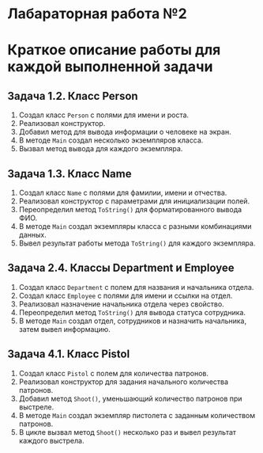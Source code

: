 # Лабараторная работа №2
# Краткое описание работы для каждой выполненной задачи

## Задача 1.2. Класс Person
1. Создал класс `Person` с полями для имени и роста.
2. Реализовал конструктор.
3. Добавил метод для вывода информации о человеке на экран.
4. В методе `Main` создал несколько экземпляров класса.
5. Вызвал метод вывода для каждого экземпляра.

## Задача 1.3. Класс Name
1. Создал класс `Name` с полями для фамилии, имени и отчества.
2. Реализовал конструктор с параметрами для инициализации полей.
3. Переопределил метод `ToString()` для форматированного вывода ФИО.
4. В методе `Main` создал экземпляры класса с разными комбинациями данных.
5. Вывел результат работы метода `ToString()` для каждого экземпляра.

## Задача 2.4. Классы Department и Employee
1. Создал класс `Department` с полем для названия и начальника отдела.
2. Создал класс `Employee` с полями для имени и ссылки на отдел.
3. Реализовал назначение начальника отдела через свойство.
4. Переопределил метод `ToString()` для вывода статуса сотрудника.
5. В методе `Main` создал отдел, сотрудников и назначить начальника, затем вывел информацию.

## Задача 4.1. Класс Pistol
1. Создал класс `Pistol` с полем для количества патронов.
2. Реализовал конструктор для задания начального количества патронов.
3. Добавил метод `Shoot()`, уменьшающий количество патронов при выстреле.
4. В методе `Main` создал экземпляр пистолета с заданным количеством патронов.
5. В цикле вызвал метод `Shoot()` несколько раз и вывел результат каждого выстрела.

